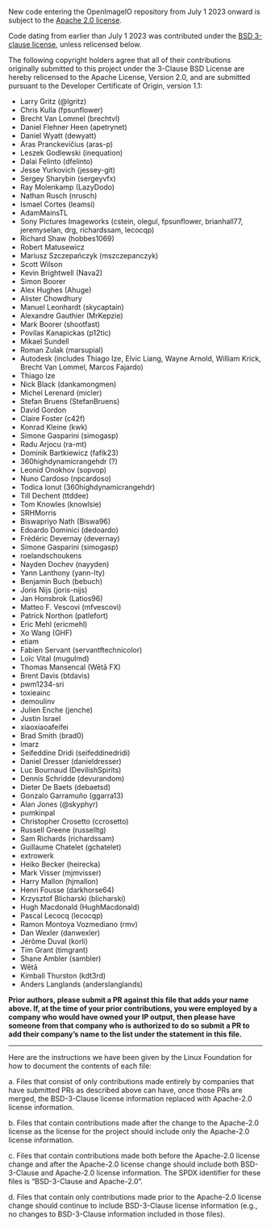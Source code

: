 New code entering the OpenImageIO repository from July 1 2023 onward is
subject to the [Apache 2.0 license](LICENSE.md).

Code dating from earlier than July 1 2023 was contributed under the [BSD
3-clause license](LICENSE-BSD-3-Clause.md), unless relicensed below.

The following copyright holders agree that all of their contributions
originally submitted to this project under the 3-Clause BSD License are hereby
relicensed to the Apache License, Version 2.0, and are submitted pursuant to
the Developer Certificate of Origin, version 1.1:

- Larry Gritz (@lgritz)
- Chris Kulla (fpsunflower)
- Brecht Van Lommel (brechtvl)
- Daniel Flehner Heen (apetrynet)
- Daniel Wyatt (dewyatt)
- Aras Pranckevičius (aras-p)
- Leszek Godlewski (inequation)
- Dalai Felinto (dfelinto)
- Jesse Yurkovich (jessey-git)
- Sergey Sharybin (sergeyvfx)
- Ray Molenkamp (LazyDodo)
- Nathan Rusch (nrusch)
- Ismael Cortes (leamsi)
- AdamMainsTL
- Sony Pictures Imageworks (cstein, olegul, fpsunflower, brianhall77, jeremyselan, drg, richardssam, lecocqp)
- Richard Shaw (hobbes1069)
- Robert Matusewicz
- Mariusz Szczepańczyk (mszczepanczyk)
- Scott Wilson
- Kevin Brightwell (Nava2)
- Simon Boorer
- Alex Hughes (Ahuge)
- Alister Chowdhury
- Manuel Leonhardt (skycaptain)
- Alexandre Gauthier (MrKepzie)
- Mark Boorer (shootfast)
- Povilas Kanapickas (p12tic)
- Mikael Sundell
- Roman Zulak (marsupial)
- Autodesk (includes Thiago Ize, Elvic Liang, Wayne Arnold, William Krick, Brecht Van Lommel, Marcos Fajardo)
- Thiago Ize
- Nick Black (dankamongmen)
- Michel Lerenard (micler)
- Stefan Bruens (StefanBruens)
- David Gordon
- Claire Foster (c42f)
- Konrad Kleine (kwk)
- Simone Gasparini (simogasp)
- Radu Arjocu (ra-mt)
- Dominik Bartkiewicz (fafik23)
- 360highdynamicrangehdr (?)
- Leonid Onokhov (sopvop)
- Nuno Cardoso (npcardoso)
- Todica Ionut (360highdynamicrangehdr)
- Till Dechent (ttddee)
- Tom Knowles (knowlsie)
- SRHMorris
- Biswapriyo Nath (Biswa96)
- Edoardo Dominici (dedoardo)
- Frédéric Devernay (devernay)
- Simone Gasparini (simogasp)
- roelandschoukens
- Nayden Dochev (nayyden)
- Yann Lanthony (yann-lty)
- Benjamin Buch (bebuch)
- Joris Nijs (joris-nijs)
- Jan Honsbrok (Latios96)
- Matteo F. Vescovi (mfvescovi)
- Patrick Northon (patlefort)
- Eric Mehl (ericmehl)
- Xo Wang (GHF)
- etiam
- Fabien Servant (servantftechnicolor)
- Loïc Vital (mugulmd)
- Thomas Mansencal (Wētā FX)
- Brent Davis (btdavis)
- pwm1234-sri
- toxieainc
- demoulinv
- Julien Enche (jenche)
- Justin Israel
- xiaoxiaoafeifei
- Brad Smith (brad0)
- lmarz
- Seifeddine Dridi (seifeddinedridi)
- Daniel Dresser (danieldresser)
- Luc Bournaud (DevilishSpirits)
- Dennis Schridde (devurandom)
- Dieter De Baets (debaetsd)
- Gonzalo Garramuño (ggarra13)
- Alan Jones (@skyphyr)
- pumkinpal
- Christopher Crosetto (ccrosetto)
- Russell Greene (russelltg)
- Sam Richards (richardssam)
- Guillaume Chatelet (gchatelet)
- extrowerk
- Heiko Becker (heirecka)
- Mark Visser (mjmvisser)
- Harry Mallon (hjmallon)
- Henri Fousse (darkhorse64)
- Krzysztof Blicharski (blicharski)
- Hugh Macdonald (HughMacdonald)
- Pascal Lecocq (lecocqp)
- Ramon Montoya Vozmediano (rmv)
- Dan Wexler (danwexler)
- Jérôme Duval (korli)
- Tim Grant (timgrant)
- Shane Ambler (sambler)
- Wētā
- Kimball Thurston (kdt3rd)
- Anders Langlands (anderslanglands)

**Prior authors, please submit a PR against this file that adds your name
above. If, at the time of your prior contributions, you were employed by a
company who would have owned your IP output, then please have someone from
that company who is authorized to do so submit a PR to add their company’s
name to the list under the statement in this file.**


---

Here are the instructions we have been given by the Linux Foundation for how
to document the contents of each file:

a. Files that consist of only contributions made entirely by companies that
   have submitted PRs as described above can have, once those PRs are merged,
   the BSD-3-Clause license information replaced with Apache-2.0 license
   information.

b. Files that contain contributions made after the change to the Apache-2.0
   license as the license for the project should include only the Apache-2.0
   license information.

c. Files that contain contributions made both before the Apache-2.0 license
   change and after the Apache-2.0 license change should include both
   BSD-3-Clause and Apache-2.0 license information. The SPDX identifier for
   these files is “BSD-3-Clause and Apache-2.0”.

d. Files that contain only contributions made prior to the Apache-2.0 license
   change should continue to include BSD-3-Clause license information (e.g.,
   no changes to BSD-3-Clause information included in those files).
